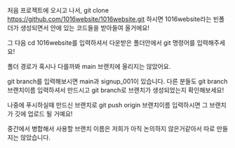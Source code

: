 처음 프로젝트에 오시고 나서,
git clone https://github.com/1016website/1016website.git 하시면 1016website라는 빈폴더가 생성되면서 안에 있는 코드들을 받아들여 올거에요!

그 다음 cd 1016website를 입력하셔서 다운받은 폴더안에서 git 명령어를 입력해주세요!

폴더 경로가 혹시나 다를까봐 main 브랜치에 올리지는 않았어요.

git branch를 입력해보시면 main과 signup_001이 있습니다. 다른 분들도 git branch 브랜치이름 입력하셔서 만드시고 git branch로 브랜치가 생성되었는지 확인해보세요!

나중에 푸시하실때 만드신 브랜치로 git push origin 브랜치이름 입력하시면 그 브랜치가 깃에 업로드 될 거예요!

중간에서 병합해서 사용할 브랜치 이름은 저희가 아직 논의하지 않은거같아서 따로 만들지는 않았습니다.
